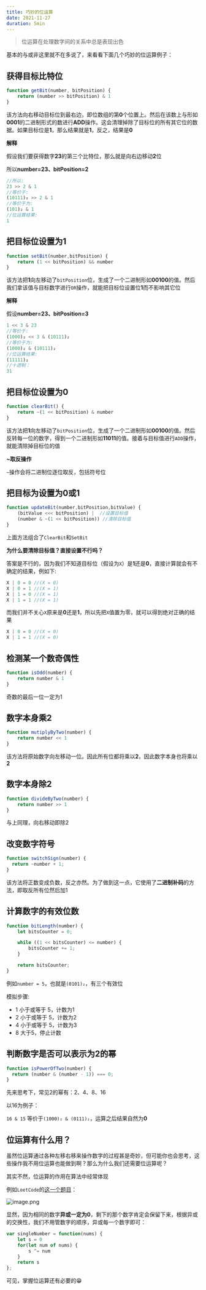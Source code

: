 ```yaml
---
title: 巧妙的位运算
date: 2021-11-27
duration: 5min
---
```


>位运算在处理数字间的关系中总是表现出色

基本的与或非这里就不在多说了，来看看下面几个巧妙的位运算例子：

## 获得目标比特位

```javascript
function getBit(number, bitPosition) {
    return (number >> bitPosition) & 1
}
```
该方法向右移动目标位到最右边，即位数组的第**0**个位置上。然后在该数上与形如**0001**的二进制形式的数进行**ADD**操作。这会清理掉除了目标位的所有其它位的数据。如果目标位是**1**，那么结果就是**1**，反之，结果是**0**

**解释**

假设我们要获得数字**23**的第三个比特位，那么就是向右边移动**2**位

所以**number=23、bitPosition=2**

```js
//所以:
23 >> 2 & 1
//等价于:
(10111)₂ >> 2 & 1
//等价于为:
(101)₂ & 1
//位运算结果:
1
```
## 把目标位设置为1

```js
function setBit(number,bitPosition) {
    return (1 << bitPosition) && number
}
```
该方法把**1**向左移动了`bitPosition`位，生成了一个二进制形如**00100**的值。然后我们拿该值与目标数字进行`OR`操作，就能把目标位设置位**1**而不影响其它位

**解释**

假设**number=23、bitPosition=3**

```js
1 << 3 & 23
//等价于:
(1000)₂ << 3 & (10111)₂
//等价于为:
(1000)₂ & (10111)₂
//位运算结果:
(11111)₂
//十进制：
31
```

## 把目标位设置为0

```js
function clearBit() {
    return ~(1 << bitPosition) & number
}
```
该方法把**1**向左移动了`bitPosition`位，生成了一个二进制形如**00100**的值。然后反转每一位的数字，得到一个二进制形如**11011**的值。接着与目标值进行`ADD`操作，就能清除掉目标位的值

**~取反操作**

`~`操作会将二进制位逐位取反，包括符号位

## 把目标为设置为0或1

```js
function updateBit(number,bitPosition,bitValue) {
    (bitValue <<< bitPosition) |  //设置目标值
    (number & ~(1 << bitPosition)) //清除目标值
}
```

上面方法组合了`ClearBit`和`SetBit`

**为什么要清除目标值？直接设置不行吗？**

答案是不行的，因为我们不知道目标位（假设为`X`）是**1**还是**0**，直接计算就会有不确定的结果，例如下:
```js
X | 0 = 0 //(X = 0)
X | 0 = 1 //(X = 1)
X | 1 = 0 //(X = 1)
X | 1 = 1 //(X = 1)
```
而我们并不关心`X`原来是**0**还是**1**，所以先把`X`值置为零，就可以得到绝对正确的结果
```js
X | 0 = 0 //(X = 0)
X | 1 = 1 //(X = 0)
```

## 检测某一个数奇偶性
```js
function isOdd(number) {
    return number & 1
}
```
奇数的最后一位一定为1

## 数字本身乘2
```js
function mutiplyByTwo(number) {
    return number << 1
}
```

该方法将原始数字向左移动一位。因此所有位都将乘以**2**，因此数字本身也将乘以**2**

## 数字本身除2
```js
function divideByTwo(number) {
    return number >> 1
}
```

与上同理，向右移动即除2

## 改变数字符号
```js
function switchSign(number) {
  return ~number + 1;
}
```
该方法将正数变成负数，反之亦然。为了做到这一点，它使用了**二进制补码**的方法，即取反所有位然后加1

## 计算数字的有效位数
```js
function bitLength(number) {
    let bitsCounter = 0;

    while ((1 << bitsCounter) <= number) {
        bitsCounter += 1;
    }

    return bitsCounter;
}
```
例如`number = 5`，也就是`(0101)₂`，有三个有效位

模拟步骤:
* 1 小于或等于 5，计数为1
* 2 小于或等于 5，计数为2
* 4 小于或等于 5，计数为3
* 8 大于5，停止计数

## 判断数字是否可以表示为2的幂
```js
function isPowerOfTwo(number) {
  return (number & (number - 1)) === 0;
}
```
先来思考下，常见2的幂有：2、4、8、16

以16为例子：

`16 & 15` 等价于`(1000)₂ & (0111)₂`，运算之后结果自然为**0**

## 位运算有什么用？

虽然位运算通过各种左移右移来操作数字的过程甚是奇妙，但可能你也会思考，这些操作我不用位运算也能做到啊？那么为什么我们还需要位运算呢？

其实不然，位运算的作用在算法中经常体现

例如`LeetCode`的[这一个题目](https://leetcode-cn.com/problems/single-number/)：


![image.png](https://p1-juejin.byteimg.com/tos-cn-i-k3u1fbpfcp/d98aee61d84c45059c46291050fdb514~tplv-k3u1fbpfcp-watermark.image?)

显然，因为相同的数字**异或一定为0**，剩下的那个数字肯定会保留下来，根据异或的交换性，我们不用管数字的顺序，异或每一个数字即可：

```js
var singleNumber = function(nums) {
    let s = 0
    for(let num of nums) {
        s ^= num
    }
    return s
};
```

可见，掌握位运算还有必要的😁